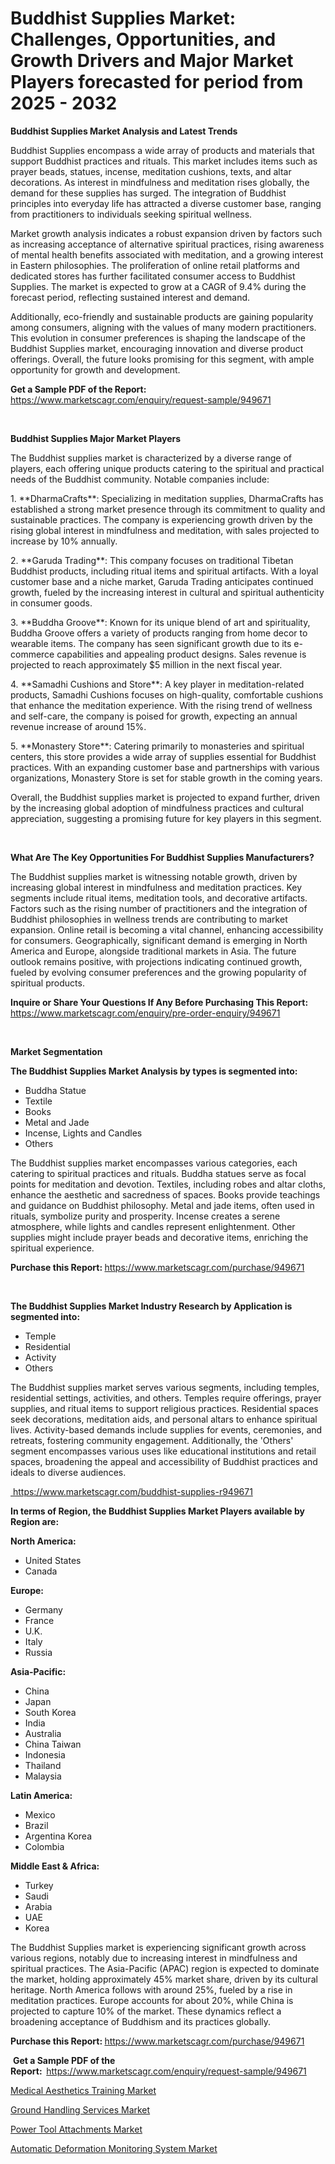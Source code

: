 <p><h1>Buddhist Supplies Market: Challenges, Opportunities, and Growth Drivers and Major Market Players forecasted for period from 2025 - 2032</h1></p><p><strong>Buddhist Supplies Market Analysis and Latest Trends</strong></p>
<p><p>Buddhist Supplies encompass a wide array of products and materials that support Buddhist practices and rituals. This market includes items such as prayer beads, statues, incense, meditation cushions, texts, and altar decorations. As interest in mindfulness and meditation rises globally, the demand for these supplies has surged. The integration of Buddhist principles into everyday life has attracted a diverse customer base, ranging from practitioners to individuals seeking spiritual wellness.</p><p>Market growth analysis indicates a robust expansion driven by factors such as increasing acceptance of alternative spiritual practices, rising awareness of mental health benefits associated with meditation, and a growing interest in Eastern philosophies. The proliferation of online retail platforms and dedicated stores has further facilitated consumer access to Buddhist Supplies. The market is expected to grow at a CAGR of 9.4% during the forecast period, reflecting sustained interest and demand. </p><p>Additionally, eco-friendly and sustainable products are gaining popularity among consumers, aligning with the values of many modern practitioners. This evolution in consumer preferences is shaping the landscape of the Buddhist Supplies market, encouraging innovation and diverse product offerings. Overall, the future looks promising for this segment, with ample opportunity for growth and development.</p></p>
<p><strong>Get a Sample PDF of the Report:&nbsp;</strong> <a href="https://www.marketscagr.com/enquiry/request-sample/949671?utm_campaign=1868&utm_medium=2&utm_source=Github&utm_content=ia&utm_term=07032025&utm_id=buddhist-supplies">https://www.marketscagr.com/enquiry/request-sample/949671</a></p>
<p>&nbsp;</p>
<p><strong>Buddhist Supplies Major Market Players</strong></p>
<p><p>The Buddhist supplies market is characterized by a diverse range of players, each offering unique products catering to the spiritual and practical needs of the Buddhist community. Notable companies include:</p><p>1. **DharmaCrafts**: Specializing in meditation supplies, DharmaCrafts has established a strong market presence through its commitment to quality and sustainable practices. The company is experiencing growth driven by the rising global interest in mindfulness and meditation, with sales projected to increase by 10% annually. </p><p>2. **Garuda Trading**: This company focuses on traditional Tibetan Buddhist products, including ritual items and spiritual artifacts. With a loyal customer base and a niche market, Garuda Trading anticipates continued growth, fueled by the increasing interest in cultural and spiritual authenticity in consumer goods.</p><p>3. **Buddha Groove**: Known for its unique blend of art and spirituality, Buddha Groove offers a variety of products ranging from home decor to wearable items. The company has seen significant growth due to its e-commerce capabilities and appealing product designs. Sales revenue is projected to reach approximately $5 million in the next fiscal year.</p><p>4. **Samadhi Cushions and Store**: A key player in meditation-related products, Samadhi Cushions focuses on high-quality, comfortable cushions that enhance the meditation experience. With the rising trend of wellness and self-care, the company is poised for growth, expecting an annual revenue increase of around 15%.</p><p>5. **Monastery Store**: Catering primarily to monasteries and spiritual centers, this store provides a wide array of supplies essential for Buddhist practices. With an expanding customer base and partnerships with various organizations, Monastery Store is set for stable growth in the coming years.</p><p>Overall, the Buddhist supplies market is projected to expand further, driven by the increasing global adoption of mindfulness practices and cultural appreciation, suggesting a promising future for key players in this segment.</p></p>
<p>&nbsp;</p>
<p><strong>What Are The Key Opportunities For Buddhist Supplies Manufacturers?</strong></p>
<p><p>The Buddhist supplies market is witnessing notable growth, driven by increasing global interest in mindfulness and meditation practices. Key segments include ritual items, meditation tools, and decorative artifacts. Factors such as the rising number of practitioners and the integration of Buddhist philosophies in wellness trends are contributing to market expansion. Online retail is becoming a vital channel, enhancing accessibility for consumers. Geographically, significant demand is emerging in North America and Europe, alongside traditional markets in Asia. The future outlook remains positive, with projections indicating continued growth, fueled by evolving consumer preferences and the growing popularity of spiritual products.</p></p>
<p><strong>Inquire or Share Your Questions If Any Before Purchasing This Report:</strong> <a href="https://www.marketscagr.com/enquiry/pre-order-enquiry/949671?utm_campaign=1868&utm_medium=2&utm_source=Github&utm_content=ia&utm_term=07032025&utm_id=buddhist-supplies">https://www.marketscagr.com/enquiry/pre-order-enquiry/949671</a></p>
<p>&nbsp;</p>
<p><strong>Market Segmentation</strong></p>
<p><strong>The Buddhist Supplies Market Analysis by types is segmented into:</strong></p>
<p><ul><li>Buddha Statue</li><li>Textile</li><li>Books</li><li>Metal and Jade</li><li>Incense, Lights and Candles</li><li>Others</li></ul></p>
<p><p>The Buddhist supplies market encompasses various categories, each catering to spiritual practices and rituals. Buddha statues serve as focal points for meditation and devotion. Textiles, including robes and altar cloths, enhance the aesthetic and sacredness of spaces. Books provide teachings and guidance on Buddhist philosophy. Metal and jade items, often used in rituals, symbolize purity and prosperity. Incense creates a serene atmosphere, while lights and candles represent enlightenment. Other supplies might include prayer beads and decorative items, enriching the spiritual experience.</p></p>
<p><strong>Purchase this Report:&nbsp;</strong><a href="https://www.marketscagr.com/purchase/949671?utm_campaign=1868&utm_medium=2&utm_source=Github&utm_content=ia&utm_term=07032025&utm_id=buddhist-supplies">https://www.marketscagr.com/purchase/949671</a></p>
<p>&nbsp;</p>
<p><strong>The Buddhist Supplies Market Industry Research by Application is segmented into:</strong></p>
<p><ul><li>Temple</li><li>Residential</li><li>Activity</li><li>Others</li></ul></p>
<p><p>The Buddhist supplies market serves various segments, including temples, residential settings, activities, and others. Temples require offerings, prayer supplies, and ritual items to support religious practices. Residential spaces seek decorations, meditation aids, and personal altars to enhance spiritual lives. Activity-based demands include supplies for events, ceremonies, and retreats, fostering community engagement. Additionally, the 'Others' segment encompasses various uses like educational institutions and retail spaces, broadening the appeal and accessibility of Buddhist practices and ideals to diverse audiences.</p></p>
<p><a href="https://www.marketscagr.com/buddhist-supplies-r949671?utm_campaign=1868&utm_medium=2&utm_source=Github&utm_content=ia&utm_term=07032025&utm_id=buddhist-supplies">&nbsp;https://www.marketscagr.com/buddhist-supplies-r949671</a></p>
<p><strong>In terms of Region, the Buddhist Supplies Market Players available by Region are:</strong></p>
<p>
    <p> <strong> North America: </strong>
        <ul>
            <li>United States</li>
            <li>Canada</li>
        </ul>
        </p> 
    <p> <strong> Europe: </strong>
        <ul>
            <li>Germany</li>
            <li>France</li>
            <li>U.K.</li>
            <li>Italy</li>
            <li>Russia</li>
        </ul>
        </p> 
    <p> <strong> Asia-Pacific: </strong>
        <ul>
            <li>China</li>
            <li>Japan</li>
            <li>South Korea</li>
            <li>India</li>
            <li>Australia</li>
            <li>China Taiwan</li>
            <li>Indonesia</li>
            <li>Thailand</li>
            <li>Malaysia</li>
        </ul>
        </p> 
    <p> <strong> Latin America: </strong>
        <ul>
            <li>Mexico</li>
            <li>Brazil</li>
            <li>Argentina Korea</li>
            <li>Colombia</li>
        </ul>
        </p> 
    <p> <strong> Middle East & Africa: </strong>
        <ul>
            <li>Turkey</li>
            <li>Saudi</li>
            <li>Arabia</li>
            <li>UAE</li>
            <li>Korea</li>
        </ul>
    </p>
    </p>
<p><p>The Buddhist Supplies market is experiencing significant growth across various regions, notably due to increasing interest in mindfulness and spiritual practices. The Asia-Pacific (APAC) region is expected to dominate the market, holding approximately 45% market share, driven by its cultural heritage. North America follows with around 25%, fueled by a rise in meditation practices. Europe accounts for about 20%, while China is projected to capture 10% of the market. These dynamics reflect a broadening acceptance of Buddhism and its practices globally.</p></p>
<p><strong>Purchase this Report: </strong><a href="https://www.marketscagr.com/purchase/949671?utm_campaign=1868&utm_medium=2&utm_source=Github&utm_content=ia&utm_term=07032025&utm_id=buddhist-supplies">https://www.marketscagr.com/purchase/949671</a></p>
<p>&nbsp;<strong>Get a Sample PDF of the Report:&nbsp;&nbsp;</strong><a href="https://www.marketscagr.com/enquiry/request-sample/949671?utm_campaign=1868&utm_medium=2&utm_source=Github&utm_content=ia&utm_term=07032025&utm_id=buddhist-supplies">https://www.marketscagr.com/enquiry/request-sample/949671</a></p>
<p><strong></strong></p>
<p><p><a href="https://github.com/papnider/Market-Research-Report-List-1/blob/main/medical-aesthetics-training-market.md?utm_campaign=1868&utm_medium=2&utm_source=Github&utm_content=ia&utm_term=07032025&utm_id=buddhist-supplies">Medical Aesthetics Training Market</a></p><p><a href="https://github.com/RickHolmes3/Market-Research-Report-List-7/blob/main/ground-handling-services-market.md?utm_campaign=1868&utm_medium=2&utm_source=Github&utm_content=ia&utm_term=07032025&utm_id=buddhist-supplies">Ground Handling Services Market</a></p><p><a href="https://github.com/dagnewopus/Market-Research-Report-List-1/blob/main/power-tool-attachments-market.md?utm_campaign=1868&utm_medium=2&utm_source=Github&utm_content=ia&utm_term=07032025&utm_id=buddhist-supplies">Power Tool Attachments Market</a></p><p><a href="https://github.com/Krish2023na/Market-Research-Report-List-7/blob/main/automatic-deformation-monitoring-system-market.md?utm_campaign=1868&utm_medium=2&utm_source=Github&utm_content=ia&utm_term=07032025&utm_id=buddhist-supplies">Automatic Deformation Monitoring System Market</a></p></p>